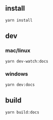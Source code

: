 ## install

```shell
yarn install
```

## dev

### mac/linux

```shell
yarn dev-watch:docs
```

### windows

```shell
yarn dev:docs
```

## build

```shell
yarn build:docs
```